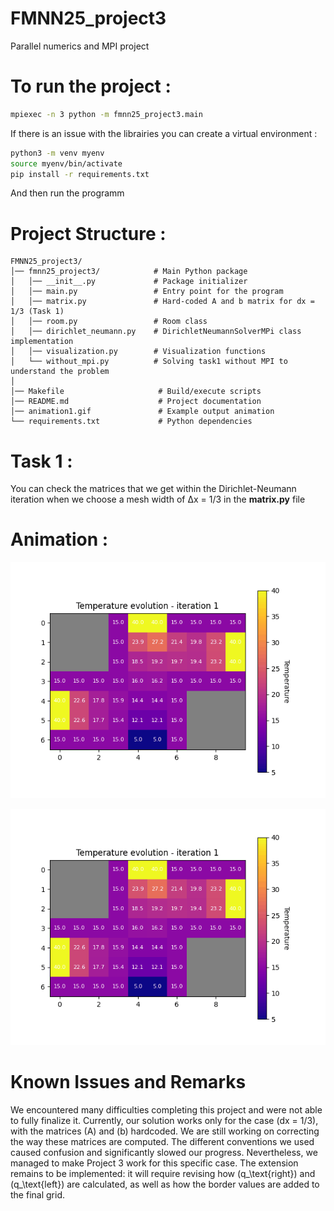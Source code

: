 # FMNN25_project3
Parallel numerics and MPI project

# To run the project :

```bash
mpiexec -n 3 python -m fmnn25_project3.main
``` 

If there is an issue with the librairies you can create a virtual environment :

```bash
python3 -m venv myenv
source myenv/bin/activate
pip install -r requirements.txt
```

And then run the programm

# Project Structure :

```text
FMNN25_project3/
│── fmnn25_project3/            # Main Python package
│   │── __init__.py             # Package initializer
│   │── main.py                 # Entry point for the program
│   │── matrix.py               # Hard-coded A and b matrix for dx = 1/3 (Task 1)
│   │── room.py                 # Room class
│   │── dirichlet_neumann.py    # DirichletNeumannSolverMPi class implementation
│   │── visualization.py        # Visualization functions
│   └── without_mpi.py          # Solving task1 without MPI to understand the problem
│
│── Makefile                     # Build/execute scripts
│── README.md                    # Project documentation
│── animation1.gif               # Example output animation
└── requirements.txt             # Python dependencies
```
# Task 1 :

You can check the matrices that we get within the Dirichlet-Neumann iteration when we choose a mesh width of ∆x = 1/3 in the **matrix.py** file


# Animation : 

![MPI Animation](animation_final.gif)

![Simple test animation](animation.gif)

# Known Issues and Remarks


We encountered many difficulties completing this project and were not able to fully finalize it. Currently, our solution works only for the case (dx = 1/3), with the matrices (A) and (b) hardcoded. We are still working on correcting the way these matrices are computed. The different conventions we used caused confusion and significantly slowed our progress. Nevertheless, we managed to make Project 3 work for this specific case. The extension remains to be implemented: it will require revising how (q_\text{right}) and (q_\text{left}) are calculated, as well as how the border values are added to the final grid.
